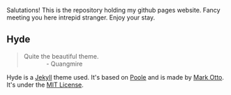 Salutations! This is the repository holding my github pages website. Fancy meeting you here intrepid stranger. Enjoy your stay.

## Hyde

> Quite the beautiful theme. <br>
> &nbsp;&nbsp;&nbsp;&nbsp;&nbsp;&nbsp;&nbsp;&nbsp;&nbsp;&nbsp;&nbsp;&nbsp;&nbsp;- Quangmire

Hyde is a [Jekyll](http://jekyllrb.com) theme used. It's based on [Poole](http://getpoole.com) and is made by [Mark Otto](https://github.com/mdo). It's under the [MIT License](LICENSE.md).
